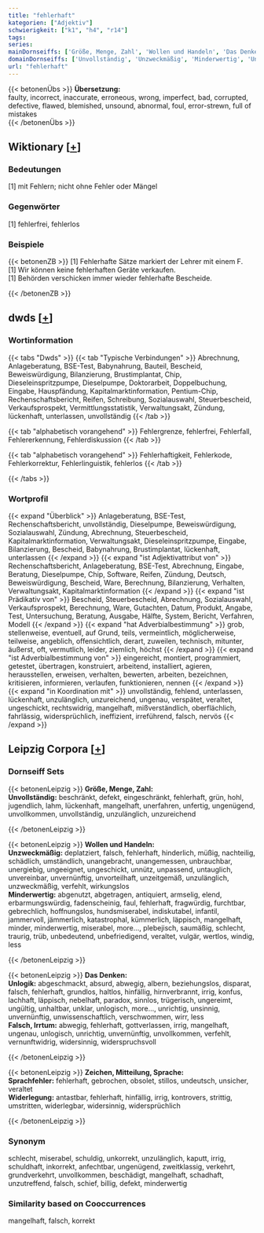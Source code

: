 ```yaml
---
title: "fehlerhaft"
kategorien: ["Adjektiv"]
schwierigkeit: ["k1", "h4", "r14"]
tags:
series:
mainDornseiffs: ['Größe, Menge, Zahl', 'Wollen und Handeln', 'Das Denken', 'Zeichen, Mitteilung, Sprache']
domainDornseiffs: ['Unvollständig', 'Unzweckmäßig', 'Minderwertig', 'Unlogik', 'Falsch, Irrtum', 'Sprachfehler', 'Widerlegung']
url: "fehlerhaft"
---
```


{{< betonenÜbs >}}
**Übersetzung:**  
faulty, incorrect, inaccurate, erroneous, wrong, imperfect, bad, corrupted, defective, flawed, blemished, unsound, abnormal, foul, error-strewn, full of mistakes  
{{< /betonenÜbs >}}

## Wiktionary [[+](https://de.wiktionary.org/wiki/fehlerhaft)]

### Bedeutungen
[1] mit Fehlern; nicht ohne Fehler oder Mängel  

### Gegenwörter
[1] fehlerfrei, fehlerlos  

### Beispiele
{{< betonenZB >}}
[1] Fehlerhafte Sätze markiert der Lehrer mit einem F.  
[1] Wir können keine fehlerhaften Geräte verkaufen.  
[1] Behörden verschicken immer wieder fehlerhafte Bescheide.  

{{< /betonenZB >}}


## dwds [[+](https://www.dwds.de/wb/fehlerhaft)]

### Wortinformation
{{< tabs "Dwds" >}}
{{< tab "Typische Verbindungen" >}}
Abrechnung, Anlageberatung, BSE-Test, Babynahrung, Bauteil, Bescheid, Beweiswürdigung, Bilanzierung, Brustimplantat, Chip, Dieseleinspritzpumpe, Dieselpumpe, Doktorarbeit, Doppelbuchung, Eingabe, Hauspfändung, Kapitalmarktinformation, Pentium-Chip, Rechenschaftsbericht, Reifen, Schreibung, Sozialauswahl, Steuerbescheid, Verkaufsprospekt, Vermittlungsstatistik, Verwaltungsakt, Zündung, lückenhaft, unterlassen, unvollständig
{{< /tab >}}

{{< tab "alphabetisch vorangehend" >}}
Fehlergrenze, fehlerfrei, Fehlerfall, Fehlererkennung, Fehlerdiskussion
{{< /tab >}}

{{< tab "alphabetisch vorangehend" >}}
Fehlerhaftigkeit, Fehlerkode, Fehlerkorrektur, Fehlerlinguistik, fehlerlos
{{< /tab >}}

{{< /tabs >}}

### Wortprofil
{{< expand "Überblick" >}} Anlageberatung, BSE-Test, Rechenschaftsbericht, unvollständig, Dieselpumpe, Beweiswürdigung, Sozialauswahl, Zündung, Abrechnung, Steuerbescheid, Kapitalmarktinformation, Verwaltungsakt, Dieseleinspritzpumpe, Eingabe, Bilanzierung, Bescheid, Babynahrung, Brustimplantat, lückenhaft, unterlassen {{< /expand >}}
{{< expand "ist Adjektivattribut von" >}} Rechenschaftsbericht, Anlageberatung, BSE-Test, Abrechnung, Eingabe, Beratung, Dieselpumpe, Chip, Software, Reifen, Zündung, Deutsch, Beweiswürdigung, Bescheid, Ware, Berechnung, Bilanzierung, Verhalten, Verwaltungsakt, Kapitalmarktinformation {{< /expand >}}
{{< expand "ist Prädikativ von" >}} Bescheid, Steuerbescheid, Abrechnung, Sozialauswahl, Verkaufsprospekt, Berechnung, Ware, Gutachten, Datum, Produkt, Angabe, Test, Untersuchung, Beratung, Ausgabe, Hälfte, System, Bericht, Verfahren, Modell {{< /expand >}}
{{< expand "hat Adverbialbestimmung" >}} grob, stellenweise, eventuell, auf Grund, teils, vermeintlich, möglicherweise, teilweise, angeblich, offensichtlich, derart, zuweilen, technisch, mitunter, äußerst, oft, vermutlich, leider, ziemlich, höchst {{< /expand >}}
{{< expand "ist Adverbialbestimmung von" >}} eingereicht, montiert, programmiert, getestet, übertragen, konstruiert, arbeitend, installiert, agieren, herausstellen, erweisen, verhalten, bewerten, arbeiten, bezeichnen, kritisieren, informieren, verlaufen, funktionieren, nennen {{< /expand >}}
{{< expand "in Koordination mit" >}} unvollständig, fehlend, unterlassen, lückenhaft, unzulänglich, unzureichend, ungenau, verspätet, veraltet, ungeschickt, rechtswidrig, mangelhaft, mißverständlich, oberflächlich, fahrlässig, widersprüchlich, ineffizient, irreführend, falsch, nervös {{< /expand >}}

## Leipzig Corpora [[+](https://corpora.uni-leipzig.de/en/res?word=fehlerhaft&corpusId=deu_newscrawl-public_2018)]

### Dornseiff Sets
{{< betonenLeipzig >}}
**Größe, Menge, Zahl:**  
**Unvollständig:** beschränkt, defekt, eingeschränkt, fehlerhaft, grün, hohl, jugendlich, lahm, lückenhaft, mangelhaft, unerfahren, unfertig, ungenügend, unvollkommen, unvollständig, unzulänglich, unzureichend  

{{< /betonenLeipzig >}}


{{< betonenLeipzig >}}
**Wollen und Handeln:**  
**Unzweckmäßig:** deplatziert, falsch, fehlerhaft, hinderlich, müßig, nachteilig, schädlich, umständlich, unangebracht, unangemessen, unbrauchbar, unergiebig, ungeeignet, ungeschickt, unnütz, unpassend, untauglich, unvereinbar, unvernünftig, unvorteilhaft, unzeitgemäß, unzulänglich, unzweckmäßig, verfehlt, wirkungslos  
**Minderwertig:** abgenutzt, abgetragen, antiquiert, armselig, elend, erbarmungswürdig, fadenscheinig, faul, fehlerhaft, fragwürdig, furchtbar, gebrechlich, hoffnungslos, hundsmiserabel, indiskutabel, infantil, jammervoll, jämmerlich, katastrophal, kümmerlich, läppisch, mangelhaft, minder, minderwertig, miserabel, more..., plebejisch, saumäßig, schlecht, traurig, trüb, unbedeutend, unbefriedigend, veraltet, vulgär, wertlos, windig, less  

{{< /betonenLeipzig >}}


{{< betonenLeipzig >}}
**Das Denken:**  
**Unlogik:** abgeschmackt, absurd, abwegig, albern, beziehungslos, disparat, falsch, fehlerhaft, grundlos, haltlos, hinfällig, hirnverbrannt, irrig, konfus, lachhaft, läppisch, nebelhaft, paradox, sinnlos, trügerisch, ungereimt, ungültig, unhaltbar, unklar, unlogisch, more..., unrichtig, unsinnig, unvernünftig, unwissenschaftlich, verschwommen, wirr, less  
**Falsch, Irrtum:** abwegig, fehlerhaft, gottverlassen, irrig, mangelhaft, ungenau, unlogisch, unrichtig, unvernünftig, unvollkommen, verfehlt, vernunftwidrig, widersinnig, widerspruchsvoll  

{{< /betonenLeipzig >}}


{{< betonenLeipzig >}}
**Zeichen, Mitteilung, Sprache:**  
**Sprachfehler:** fehlerhaft, gebrochen, obsolet, stillos, undeutsch, unsicher, veraltet  
**Widerlegung:** antastbar, fehlerhaft, hinfällig, irrig, kontrovers, strittig, umstritten, widerlegbar, widersinnig, widersprüchlich  

{{< /betonenLeipzig >}}

### Synonym
schlecht, miserabel, schuldig, unkorrekt, unzulänglich, kaputt, irrig, schuldhaft, inkorrekt, anfechtbar, ungenügend, zweitklassig, verkehrt, grundverkehrt, unvollkommen, beschädigt, mangelhaft, schadhaft, unzutreffend, falsch, schief, billig, defekt, minderwertig


### Similarity based on Cooccurrences
mangelhaft, falsch, korrekt

